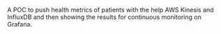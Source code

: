 A POC to push health metrics of patients with the help AWS Kinesis and InfluxDB and then showing the results for continuous monitoring on Grafana.
